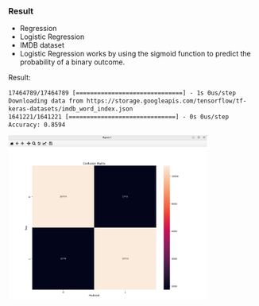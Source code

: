 ### Result
* Regression
* Logistic Regression
* IMDB dataset
* Logistic Regression works by using the sigmoid function to predict the probability of a binary outcome.

Result:
```
17464789/17464789 [==============================] - 1s 0us/step
Downloading data from https://storage.googleapis.com/tensorflow/tf-keras-datasets/imdb_word_index.json
1641221/1641221 [==============================] - 0s 0us/step
Accuracy: 0.8594
```

<img src="result.png" width="400">
